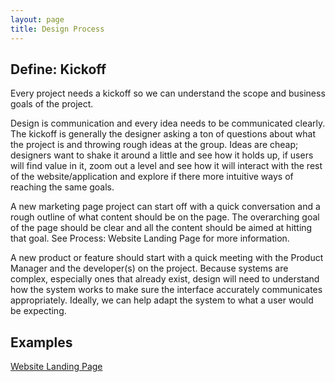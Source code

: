 ```yaml
---
layout: page
title: Design Process
---
```


## Define: Kickoff
<p class="t-large">Every project needs a kickoff so we can understand the scope and business goals of the project.</p>

Design is communication and every idea needs to be communicated clearly. The kickoff is generally the designer asking a ton of questions about what the project is and throwing rough ideas at the group. Ideas are cheap; designers want to shake it around a little and see how it holds up, if users will find value in it, zoom out a level and see how it will interact with the rest of the website/application and explore if there more intuitive ways of reaching the same goals.

A new marketing page project can start off with a quick conversation and a rough outline of what content should be on the page. The overarching goal of the page should be clear and all the content should be aimed at hitting that goal. See Process: Website Landing Page for more information.

A new product or feature should start with a quick meeting with the Product Manager and the developer(s) on the project. Because systems are complex, especially ones that already exist, design will need to understand how the system works to make sure the interface accurately communicates appropriately. Ideally, we can help adapt the system to what a user would be expecting.

## Examples
<a href="https://docs.google.com/document/d/1V5hlqOnAcbiA8pUGY6sromFDZAaSmbsyccSK_NaqGOM/edit#heading=h.oldd5vu14zkv" target="_blank">Website Landing Page</a>


